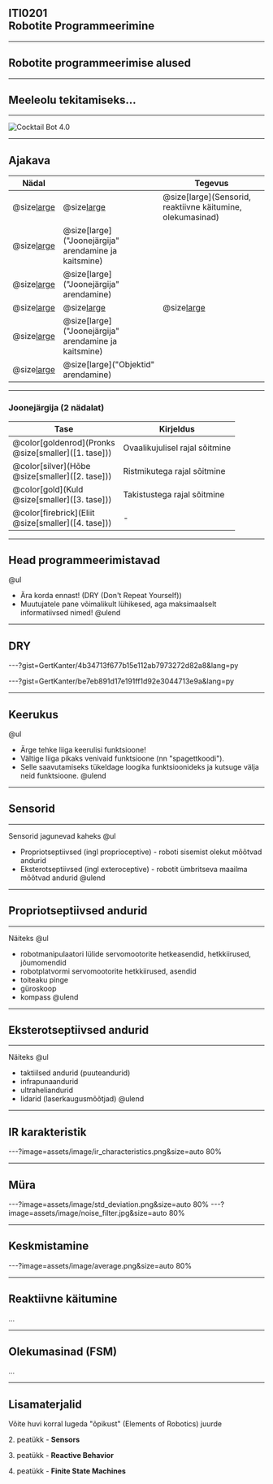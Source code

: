 ## ITI0201<br />Robotite Programmeerimine

---
## Robotite programmeerimise alused

---
## Meeleolu tekitamiseks...

---
![Cocktail Bot 4.0](https://www.youtube.com/embed/C2OCmsdcZTg)

---
## Ajakava

Nädal |  | Tegevus
------|--|--------
@size[large](**6**) | @size[large](@color[goldenrod](Loeng)) | @size[large](Sensorid, reaktiivne käitumine, olekumasinad)
  | @size[large](@color[darkgreen](Praktikum)) | @size[large]("Joonejärgija" arendamine ja kaitsmine)
  | @size[large](@color[cornflowerblue](Kodutöö)) | @size[large]("Joonejärgija" arendamine)
@size[large](**7**) | @size[large](@color[goldenrod](Loeng)) | @size[large](---)
  | @size[large](@color[darkgreen](Praktikum)) | @size[large]("Joonejärgija" arendamine ja kaitsmine)
  | @size[large](@color[cornflowerblue](Kodutöö)) | @size[large]("Objektid" arendamine)

---
### Joonejärgija (2 nädalat)

Tase | Kirjeldus
-----|----------
@color[goldenrod](Pronks<br />@size[smaller]([1. tase])) | Ovaalikujulisel rajal sõitmine
@color[silver](Hõbe<br />@size[smaller]([2. tase])) | Ristmikutega rajal sõitmine
@color[gold](Kuld<br />@size[smaller]([3. tase])) | Takistustega rajal sõitmine
@color[firebrick](Eliit<br />@size[smaller]([4. tase])) | -

---
## Head programmeerimistavad

@ul
- Ära korda ennast! (DRY (Don't Repeat Yourself))
- Muutujatele pane võimalikult lühikesed, aga maksimaalselt informatiivsed nimed!
@ulend

---
## DRY

---?gist=GertKanter/4b34713f677b15e112ab7973272d82a8&lang=py

---?gist=GertKanter/be7eb891d17e191ff1d92e3044713e9a&lang=py

---
## Keerukus

@ul
- Ärge tehke liiga keerulisi funktsioone!
- Vältige liiga pikaks venivaid funktsioone (nn "spagettkoodi").
- Selle saavutamiseks tükeldage loogika funktsioonideks ja kutsuge välja neid funktsioone.
@ulend

---
## Sensorid

---
Sensorid jagunevad kaheks
@ul
- Propriotseptiivsed (ingl proprioceptive) - roboti sisemist olekut mõõtvad andurid
- Eksterotseptiivsed (ingl exteroceptive) - robotit ümbritseva maailma mõõtvad andurid
@ulend

---
## Propriotseptiivsed andurid

---
Näiteks
@ul
- robotmanipulaatori lülide servomootorite hetkeasendid, hetkkiirused, jõumomendid
- robotplatvormi servomootorite hetkkiirused, asendid
- toiteaku pinge
- güroskoop
- kompass
@ulend

---
## Eksterotseptiivsed andurid

---
Näiteks
@ul
- taktiilsed andurid (puuteandurid)
- infrapunaandurid
- ultraheliandurid
- lidarid (laserkaugusmõõtjad)
@ulend

---
## IR karakteristik

---?image=assets/image/ir_characteristics.png&size=auto 80%

---
## Müra

---?image=assets/image/std_deviation.png&size=auto 80%
---?image=assets/image/noise_filter.jpg&size=auto 80%

---
## Keskmistamine

---?image=assets/image/average.png&size=auto 80%

---
## Reaktiivne käitumine

...

---
## Olekumasinad (FSM)

...

---
## Lisamaterjalid

Võite huvi korral lugeda "õpikust" (Elements of Robotics) juurde

2\. peatükk - **Sensors**

3\. peatükk - **Reactive Behavior**

4\. peatükk - **Finite State Machines**
